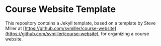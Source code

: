 Course Website Template
=======================================================

This repository contains a Jekyll template, based on a template by Steve Miller at [https://github.com/svmiller/course-website](https://github.com/svmiller/course-website), for organizing a course website.
